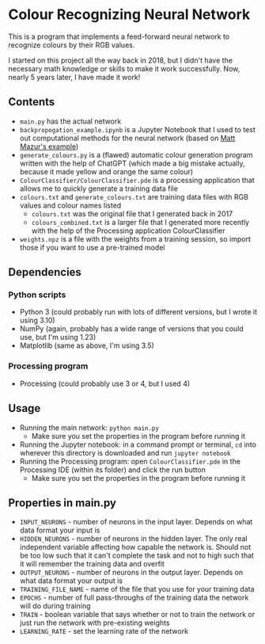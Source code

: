 # Colour Recognizing Neural Network

This is a program that implements a feed-forward neural network to recognize colours by their RGB values.

I started on this project all the way back in 2018, but I didn't have the necessary math knowledge or skills to make it work successfully. Now, nearly 5 years later, I have made it work!

## Contents
- `main.py` has the actual network
- `backpropogation_example.ipynb` is a Jupyter Notebook that I used to test out computational methods for the neural network (based on [Matt Mazur's example](https://mattmazur.com/2015/03/17/a-step-by-step-backpropagation-example/))
- `generate_colours.py` is a (flawed) automatic colour generation program written with the help of ChatGPT (which made a big mistake actually, because it made yellow and orange the same colour)
- `ColourClassifier/ColourClassifier.pde` is a processing application that allows me to quickly generate a training data file
- `colours.txt` and `generate_colours.txt` are training data files with RGB values and colour names listed
    - `colours.txt` was the original file that I generated back in 2017
    - `colours_combined.txt` is a larger file that I generated more recently with the help of the Processing application ColourClassifier
- `weights.npz` is a file with the weights from a training session, so import those if you want to use a pre-trained model

## Dependencies

### Python scripts
- Python 3 (could probably run with lots of different versions, but I wrote it using 3.10)
- NumPy (again, probably has a wide range of versions that you could use, but I'm using 1.23)
- Matplotlib (same as above, I'm using 3.5)

### Processing program
- Processing (could probably use 3 or 4, but I used 4)

## Usage

- Running the main network: `python main.py`  
    - Make sure you set the properties in the program before running it  
- Running the Jupyter notebook: in a command prompt or terminal, `cd` into wherever this directory is downloaded and run `jupyter notebook`  
- Running the Processing program: open `ColourClassifier.pde` in the Processing IDE (within its folder) and click the run button  
    - Make sure you set the properties in the program before running it  

## Properties in main.py

- `INPUT_NEURONS` - number of neurons in the input layer. Depends on what data format your input is
- `HIDDEN_NEURONS` - number of neurons in the hidden layer. The only real independent variable affecting how capable the network is. Should not be too low such that it can't complete the task and not to high such that it will remember the training data and overfit
- `OUTPUT_NEURONS` - number of neurons in the output layer. Depends on what data format your output is
- `TRAINING_FILE_NAME` - name of the file that you use for your training data
- `EPOCHS` - number of full pass-throughs of the training data the network will do during training
- `TRAIN` - boolean variable that says whether or not to train the network or just run the network with pre-existing weights
- `LEARNING_RATE` - set the learning rate of the network